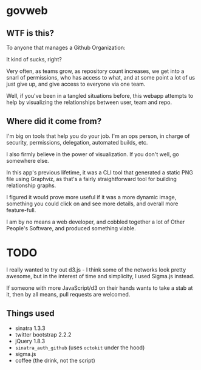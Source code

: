 # govweb

## WTF is this?

To anyone that manages a Github Organization:

It kind of sucks, right?

Very often, as teams grow, as repository count increases, we get into a snarl of
permissions, who has access to what, and at some point a lot of us just give up,
and give access to everyone via one team.

Well, if you've been in a tangled situations before, this webapp attempts to
help by visualizing the relationships between user, team and repo.


## Where did it come from?

I'm big on tools that help you do your job. I'm an ops person, in charge of
security, permissions, delegation, automated builds, etc.

I also firmly believe in the power of visualization. If you don't well, go
somewhere else.

In this app's previous lifetime, it was a CLI tool that generated a static PNG
file using Graphviz, as that's a fairly straightforward tool for building
relationship graphs.

I figured it would prove more useful if it was a more dynamic image, something
you could click on and see more details, and overall more feature-full.

I am by no means a web developer, and cobbled together a lot of Other People's
Software, and produced something viable.


# TODO
I really wanted to try out d3.js - I think some of the networks look pretty
awesome, but in the interest of time and simplicity, I used Sigma.js instead.

If someone with more JavaScript/d3 on their hands wants to take a stab at it,
then by all means, pull requests are welcomed.

## Things used

* sinatra 1.3.3
* twitter bootstrap 2.2.2
* jQuery 1.8.3
* `sinatra_auth_github` (uses `octokit` under the hood)
* sigma.js
* coffee (the drink, not the script)
